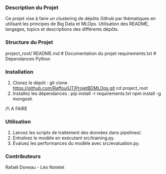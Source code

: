 ### Description du Projet
Ce projet vise à faire un clustering de dépôts Github par thématiques en utilisant les principes de Big Data et MLOps.
Utilisation des README, langages, topics et descriptions des différents dépôts.

### Structure du Projet
project_root/
README.md # Documentation du projet
requirements.txt # Dépendances Python

### Installation
1. Clonez le dépôt :
git clone https://github.com/RaffouIUT/ProjetBDMLOps.git
cd project_root
2. Installez les dépendances :
pip install -r requirements.txt
npm install -g mongosh

/!\ A FAIRE
### Utilisation
1. Lancez les scripts de traitement des données dans pipelines/.
2. Entraînez le modèle en exécutant src/training.py.
3. Évaluez les performances du modèle avec src/evaluation.py.

### Contributeurs
Rafaël Doneau - Léo Notelet
